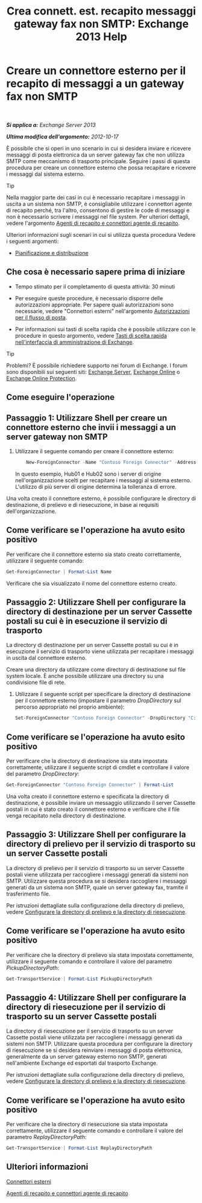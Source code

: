 ﻿---
title: 'Crea connett. est. recapito messaggi gateway fax non SMTP: Exchange 2013 Help'
TOCTitle: Creare un connettore esterno per il recapito di messaggi a un gateway fax non SMTP
ms:assetid: 589db487-3c4c-409a-92e3-c78dd8f639b6
ms:mtpsurl: https://technet.microsoft.com/it-it/library/JJ710163(v=EXCHG.150)
ms:contentKeyID: 50480711
ms.date: 05/22/2018
mtps_version: v=EXCHG.150
ms.translationtype: MT
---

# Creare un connettore esterno per il recapito di messaggi a un gateway fax non SMTP

 

_**Si applica a:** Exchange Server 2013_

_**Ultima modifica dell'argomento:** 2012-10-17_

È possibile che si operi in uno scenario in cui si desidera inviare e ricevere messaggi di posta elettronica da un server gateway fax che non utilizza SMTP come meccanismo di trasporto principale. Seguire i passi di questa procedura per creare un connettore esterno che possa recapitare e ricevere i messaggi dal sistema esterno.


> [!TIP]
> Nella maggior parte dei casi in cui è necessario recapitare i messaggi in uscita a un sistema non SMTP, è consigliabile utilizzare i connettori agente di recapito perché, tra l'altro, consentono di gestire le code di messaggi e non è necessario scrivere i messaggi nel file system. Per ulteriori dettagli, vedere l'argomento <A href="delivery-agents-and-delivery-agent-connectors-exchange-2013-help.md">Agenti di recapito e connettori agente di recapito</A>.



Ulteriori informazioni sugli scenari in cui si utilizza questa procedura Vedere i seguenti argomenti:

  - [Pianificazione e distribuzione](planning-and-deployment-for-exchange-2013-installation-instructions.md)

## Che cosa è necessario sapere prima di iniziare

  - Tempo stimato per il completamento di questa attività: 30 minuti

  - Per eseguire queste procedure, è necessario disporre delle autorizzazioni appropriate. Per sapere quali autorizzazioni sono necessarie, vedere "Connettori esterni" nell'argomento [Autorizzazioni per il flusso di posta](mail-flow-permissions-exchange-2013-help.md).

  - Per informazioni sui tasti di scelta rapida che è possibile utilizzare con le procedure in questo argomento, vedere [Tasti di scelta rapida nell'interfaccia di amministrazione di Exchange](keyboard-shortcuts-in-the-exchange-admin-center-exchange-online-protection-help.md).


> [!TIP]
> Problemi? È possibile richiedere supporto nei forum di Exchange. I forum sono disponibili sui seguenti siti: <A href="https://go.microsoft.com/fwlink/p/?linkid=60612">Exchange Server</A>, <A href="https://go.microsoft.com/fwlink/p/?linkid=267542">Exchange Online</A> o <A href="https://go.microsoft.com/fwlink/p/?linkid=285351">Exchange Online Protection</A>.



## Come eseguire l'operazione

## Passaggio 1: Utilizzare Shell per creare un connettore esterno che invii i messaggi a un server gateway non SMTP

1.  Utilizzare il seguente comando per creare il connettore esterno:
    ```powershell
        New-ForeignConnector -Name "Contoso Foreign Connector" -AddressSpaces "X400:c=US;a=Fabrikam;P=Contoso;5" -SourceTransportServers Hub01,Hub02
    ```
    In questo esempio, Hub01 e Hub02 sono i server di origine nell'organizzazione scelti per recapitare i messaggi al sistema esterno. L'utilizzo di più server di origine determina la tolleranza di errore.

Una volta creato il connettore esterno, è possibile configurare le directory di destinazione, di prelievo e di riesecuzione, in base ai requisiti dell'organizzazione.

## Come verificare se l'operazione ha avuto esito positivo

Per verificare che il connettore esterno sia stato creato correttamente, utilizzare il seguente comando:

```powershell
Get-ForeignConnector | Format-List Name
```

Verificare che sia visualizzato il nome del connettore esterno creato.

## Passaggio 2: Utilizzare Shell per configurare la directory di destinazione per un server Cassette postali su cui è in esecuzione il servizio di trasporto

La directory di destinazione per un server Cassette postali su cui è in esecuzione il servizio di trasporto viene utilizzata per recapitare i messaggi in uscita dal connettore esterno.

Creare una directory da utilizzare come directory di destinazione sul file system locale. È anche possibile utilizzare una directory su una condivisione file di rete.

1.  Utilizzare il seguente script per specificare la directory di destinazione per il connettore esterno (impostare il parametro *DropDirectory* sul percorso appropriato nel proprio ambiente):
    
    ```powershell
    Set-ForeignConnector "Contoso Foreign Connector" -DropDirectory "C:\Drop Directory"
    ```

## Come verificare se l'operazione ha avuto esito positivo

Per verificare che la directory di destinazione sia stata impostata correttamente, utilizzare il seguente script di cmdlet e controllare il valore del parametro *DropDirectory*:

```powershell
Get-ForeignConnector "Contoso Foreign Connector" | Format-List
```

Una volta creato il connettore esterno e specificata la directory di destinazione, è possibile inviare un messaggio utilizzando il server Cassette postali in cui è stato creato il connettore esterno e verificare che il file venga recapitato nella directory di destinazione.

## Passaggio 3: Utilizzare Shell per configurare la directory di prelievo per il servizio di trasporto su un server Cassette postali

La directory di prelievo per il servizio di trasporto su un server Cassette postali viene utilizzata per raccogliere i messaggi generati da sistemi non SMTP. Utilizzare questa procedura se si desidera raccogliere i messaggi generati da un sistema non SMTP, quale un server gateway fax, tramite il trasferimento file.

Per istruzioni dettagliate sulla configurazione della directory di prelievo, vedere [Configurare la directory di prelievo e la directory di riesecuzione](configure-the-pickup-directory-and-the-replay-directory-exchange-2013-help.md).

## Come verificare se l'operazione ha avuto esito positivo

Per verificare che la directory di prelievo sia stata impostata correttamente, utilizzare il seguente comando e controllare il valore del parametro *PickupDirectoryPath*:

```powershell
Get-TransportService | Format-List PickupDirectoryPath
```

## Passaggio 4: Utilizzare Shell per configurare la directory di riesecuzione per il servizio di trasporto su un server Cassette postali

La directory di riesecuzione per il servizio di trasporto su un server Cassette postali viene utilizzata per raccogliere i messaggi generati da sistemi non SMTP. Utilizzare questa procedura per configurare la directory di riesecuzione se si desidera reinviare i messaggi di posta elettronica, generalmente da un server gateway esterno non SMTP, generati nell'ambiente Exchange ed esportati dal trasporto Exchange.

Per istruzioni dettagliate sulla configurazione della directory di prelievo, vedere [Configurare la directory di prelievo e la directory di riesecuzione](configure-the-pickup-directory-and-the-replay-directory-exchange-2013-help.md).

## Come verificare se l'operazione ha avuto esito positivo

Per verificare che la directory di riesecuzione sia stata impostata correttamente, utilizzare il seguente comando e controllare il valore del parametro *ReplayDirectoryPath*:

```powershell
Get-TransportService | Format-List ReplayDirectoryPath
```

## Ulteriori informazioni

[Connettori esterni](foreign-connectors-exchange-2013-help.md)

[Agenti di recapito e connettori agente di recapito](delivery-agents-and-delivery-agent-connectors-exchange-2013-help.md)

